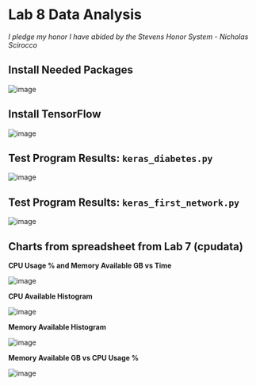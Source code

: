 # Lab 8 Data Analysis

*I pledge my honor I have abided by the Stevens Honor System - Nicholas Scirocco*

## Install Needed Packages

![image](https://github.com/user-attachments/assets/eb30a132-667f-40d3-9e91-f43c419498e3)

## Install TensorFlow

![image](https://github.com/user-attachments/assets/cdca3091-48cd-46ed-b3ef-0458c2f1c9b5)

## Test Program Results: `keras_diabetes.py`

![image](https://github.com/user-attachments/assets/47616468-ef4a-4617-aae3-6efdbe34c822)


## Test Program Results: `keras_first_network.py`

![image](https://github.com/user-attachments/assets/f36af2a1-c1d5-43f1-bee4-a29442e52af0)

## Charts from spreadsheet from Lab 7 (cpudata)

**CPU Usage % and Memory Available GB vs Time**

![image](https://github.com/user-attachments/assets/e73f2d5c-22ce-4f53-a275-7093f2a0a248)

**CPU Available Histogram**

![image](https://github.com/user-attachments/assets/b06a86dd-11de-49c4-b293-9d1e7f570429)

**Memory Available Histogram**

![image](https://github.com/user-attachments/assets/27c68154-d4fc-4dde-81df-ee01525a918a)

**Memory Available GB vs CPU Usage %**

![image](https://github.com/user-attachments/assets/baf241db-ce1f-4e6c-b405-6335eef819ce)



